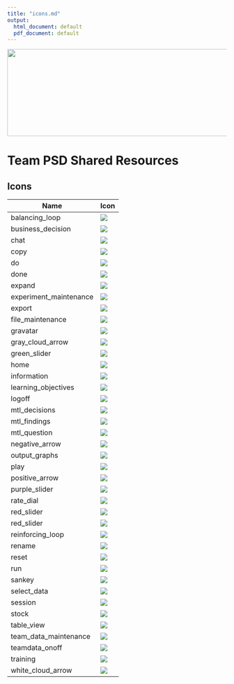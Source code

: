 ```yaml
---
title: "icons.md"
output:
  html_document: default
  pdf_document: default
---
```

<img src = "https://github.com/lzim/teampsd/blob/teampsd_style/teampsd_logo/team_psd_logo_sm.png"
     height = "200" width = "600">  

# Team PSD Shared Resources

## Icons  

**Name** | **Icon**  
--- | ---
balancing_loop | <img src = "https://raw.githubusercontent.com/lzim/teampsd/sdp_2018_11_21/resources/icons/balancing_loop.png">
business_decision | <img src = "https://raw.githubusercontent.com/lzim/teampsd/sdp_2018_11_21/resources/icons/business_decision.png">
chat | <img src = "https://raw.githubusercontent.com/lzim/teampsd/sdp_2018_11_21/resources/icons/chat.png">
copy | <img src = "https://raw.githubusercontent.com/lzim/teampsd/sdp_2018_11_21/resources/icons/copy.png">
do | <img src = "https://raw.githubusercontent.com/lzim/teampsd/sdp_2018_11_21/resources/icons/do.png">
done | <img src = "https://raw.githubusercontent.comlzim/teampsd/sdp_2018_11_21/resources/icons/done.png">
expand | <img src = "https://raw.githubusercontent.com/lzim/teampsd/sdp_2018_11_21/resources/icons/expand.png">
experiment_maintenance | <img src = "https://raw.githubusercontent.com/lzim/teampsd/sdp_2018_11_21/resources/icons/experiment_maintenance.png">
export | <img src = "https://raw.githubusercontent.com/lzim/teampsd/sdp_2018_11_21/resources/icons/export.png">
file_maintenance | <img src = "https://raw.githubusercontent.com/lzim/teampsd/sdp_2018_11_21/resources/icons/file_maintenance.png">
gravatar | <img src = "https://graw.githubusercontent.com/lzim/teampsd/sdp_2018_11_21/resources/icons/gravatar.png">
gray_cloud_arrow | <img src = "https://raw.githubusercontent.com/lzim/teampsd/sdp_2018_11_21/resources/icons/gray_cloud_arrow.png">
green_slider | <img src = "https://raw.githubusercontent.com/lzim/teampsd/sdp_2018_11_21/resources/icons/green_slider.png">
home | <img src = "https://raw.githubusercontent.com/lzim/teampsd/sdp_2018_11_21/resources/icons/home.png">
information | <img src = "https://raw.githubusercontent.com/lzim/teampsd/sdp_2018_11_21/resources/icons/information.png">
learning_objectives | <img src = "https://raw.githubusercontent.com/lzim/teampsd/sdp_2018_11_21/resources/icons/learning_objectives.png">
logoff | <img src = "https://raw.githubusercontent.com/lzim/teampsd/sdp_2018_11_21/resources/icons/logoff.png">
mtl_decisions | <img src = "https://raw.githubusercontent.com/lzim/teampsd/sdp_2018_11_21/resources/icons/mtl_decisions.png">
mtl_findings | <img src = "https://raw.githubusercontent.com/lzim/teampsd/sdp_2018_11_21/resources/icons/mtl_findings.png">
mtl_question | <img src = "https://raw.githubusercontent.com/lzim/teampsd/sdp_2018_11_21/resources/icons/mtl_question.png">
negative_arrow | <img src = "https://raw.githubusercontent.com/lzim/teampsd/sdp_2018_11_21/resources/icons/negative_arrow.png">
output_graphs | <img src = "https://raw.githubusercontent.com/lzim/teampsd/sdp_2018_11_21/resources/icons/output_graphs.png">
play | <img src = "https://raw.githubusercontent.com/lzim/teampsd/sdp_2018_11_21/resources/icons/play.png">
positive_arrow | <img src = "https://raw.githubusercontent.com/lzim/teampsd/sdp_2018_11_21/resources/icons/positive_arrow.png">
purple_slider | <img src = "https://raw.githubusercontent.com/lzim/teampsd/sdp_2018_11_21/resources/icons/purple_slider.png">
rate_dial | <img src = "https://raw.githubusercontent.com/lzim/teampsd/sdp_2018_11_21/resources/icons/rate_dial.png">
red_slider | <img src = "https://raw.githubusercontent.com/lzim/teampsd/sdp_2018_11_21/resources/icons/red_slider_experiment.png">
red_slider | <img src = "https://raw.githubusercontent.com/lzim/teampsd/sdp_2018_11_21/resources/icons/red_slider.png">
reinforcing_loop | <img src = "https://raw.githubusercontent.com/lzim/teampsd/sdp_2018_11_21/resources/icons/reinforcing_loop.png">
rename | <img src = "https://raw.githubusercontent.com/lzim/teampsd/sdp_2018_11_21/resources/icons/rename.png">
reset | <img src = "https://raw.githubusercontent.com/lzim/teampsd/sdp_2018_11_21/resources/icons/reset.png">
run | <img src = "https://raw.githubusercontent.com/lzim/teampsd/sdp_2018_11_21/resources/icons/run.png">
sankey | <img src = "https://raw.githubusercontent.com/lzim/teampsd/sdp_2018_11_21/resources/icons/sankey.png">
select_data | <img src = "https://raw.githubusercontent.com/lzim/teampsd/sdp_2018_11_21/resources/icons/select_data.png">
session | <img src = "https://raw.githubusercontent.com/lzim/teampsd/sdp_2018_11_21/resources/icons/session.png"> 
stock | <img src = "https://raw.githubusercontent.com/lzim/teampsd/sdp_2018_11_21/resources/icons/stock.png">
table_view | <img src = "https://raw.githubusercontent.com/lzim/teampsd/sdp_2018_11_21/resources/icons/table_view.png">
team_data_maintenance | <img src = "https://raw.githubusercontent.com/lzim/teampsd/sdp_2018_11_21/resources/icons/team_data_maintenance.png">
teamdata_onoff | <img src = "https://raw.githubusercontent.com/lzim/teampsd/sdp_2018_11_21/resources/icons/teamdata_onoff.png">
training | <img src = "https://raw.githubusercontent.com/lzim/teampsd/sdp_2018_11_21/resources/icons/training.png">
white_cloud_arrow | <img src = "https://raw.githubusercontent.com/lzim/teampsd/sdp_2018_11_21/resources/icons/white_cloud_arrow.png">
